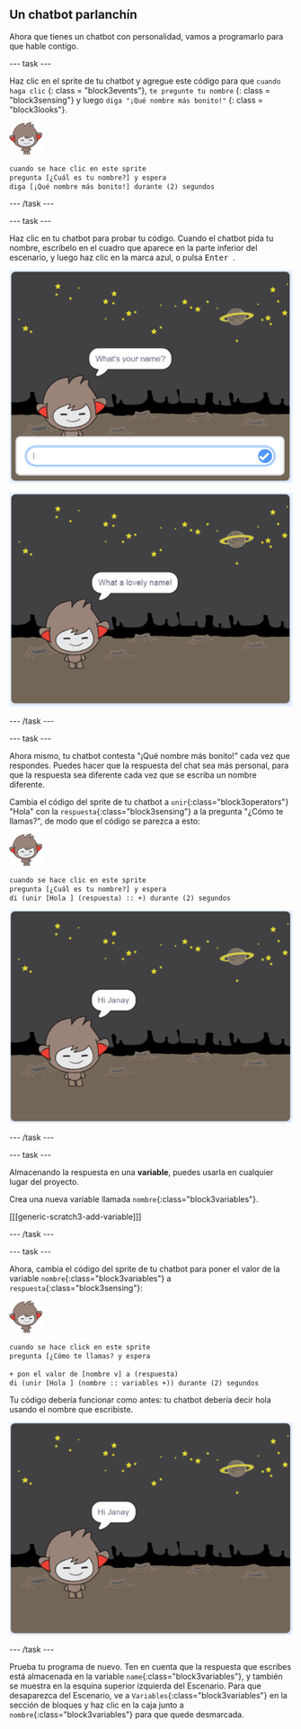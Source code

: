 ## Un chatbot parlanchín

Ahora que tienes un chatbot con personalidad, vamos a programarlo para que hable contigo.

\--- task \---

Haz clic en el sprite de tu chatbot y agregue este código para que ` cuando haga clic ` {: class = "block3events"}, ` te pregunte tu nombre ` {: class = "block3sensing"} y luego ` diga "¡Qué nombre más bonito!" ` {: class = "block3looks"}.

![nano sprite](images/nano-sprite.png)

```blocks3
cuando se hace clic en este sprite
pregunta [¿Cuál es tu nombre?] y espera
diga [¡Qué nombre más bonito!] durante (2) segundos
```

\--- /task \---

\--- task \---

Haz clic en tu chatbot para probar tu código. Cuando el chatbot pida tu nombre, escríbelo en el cuadro que aparece en la parte inferior del escenario, y luego haz clic en la marca azul, o pulsa <kbd> Enter </kbd>.

![Comprobando una respuesta del chatbot](images/chatbot-ask-test1.png)

![Testing a ChatBot response](images/chatbot-ask-test2.png)

\--- /task \---

\--- task \---

Ahora mismo, tu chatbot contesta "¡Qué nombre más bonito!" cada vez que respondes. Puedes hacer que la respuesta del chat sea más personal, para que la respuesta sea diferente cada vez que se escriba un nombre diferente.

Cambia el código del sprite de tu chatbot a `unir`{:class="block3operators"} "Hola" con la `respuesta`{:class="block3sensing"} a la pregunta "¿Cómo te llamas?", de modo que el código se parezca a esto:

![nano sprite](images/nano-sprite.png)

```blocks3
cuando se hace clic en este sprite
pregunta [¿Cuál es tu nombre?] y espera
di (unir [Hola ] (respuesta) :: +) durante (2) segundos
```

![Testing a personalised reply](images/chatbot-answer-test.png)

\--- /task \---

\--- task \---

Almacenando la respuesta en una **variable**, puedes usarla en cualquier lugar del proyecto.

Crea una nueva variable llamada `nombre`{:class="block3variables"}.

[[[generic-scratch3-add-variable]]]

\--- /task \---

\--- task \---

Ahora, cambia el código del sprite de tu chatbot para poner el valor de la variable `nombre`{:class="block3variables"} a `respuesta`{:class="block3sensing"}:

![nano sprite](images/nano-sprite.png)

```blocks3
cuando se hace click en este sprite 
pregunta [¿Cómo te llamas? y espera

+ pon el valor de [nombre v] a (respuesta)
di (unir [Hola ] (nombre :: variables +)) durante (2) segundos
```

Tu código debería funcionar como antes: tu chatbot debería decir hola usando el nombre que escribiste.

![Testing a personalised reply](images/chatbot-answer-test.png)

\--- /task \---

Prueba tu programa de nuevo. Ten en cuenta que la respuesta que escribes está almacenada en la variable `name`{:class="block3variables"}, y también se muestra en la esquina superior izquierda del Escenario. Para que desaparezca del Escenario, ve a `Variables`{:class="block3variables"} en la sección de bloques y haz clic en la caja junto a `nombre`{:class="block3variables"} para que quede desmarcada.